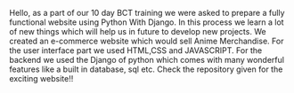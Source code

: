 
Hello, as a part of our 10 day BCT training we were asked to prepare a fully functional website using Python With Django.
In this process we learn a lot of new things which will help us in future to develop new projects.
We created an e-commerce website which would sell Anime Merchandise. For the user interface part we used HTML,CSS and JAVASCRIPT.
For the backend we used the Django of python which comes with many wonderful features like a built in database, sql etc.
Check the repository given for the exciting website!!